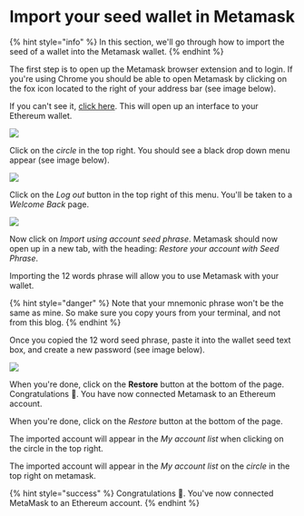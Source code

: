 # Import your seed wallet in Metamask

{% hint style="info" %}
&#x20;In this section, we'll go through how to import the seed of a wallet into the Metamask wallet.
{% endhint %}

The first step is to open up the Metamask browser extension and to login. If you're using Chrome you should be able to open Metamask by clicking on the fox icon located to the right of your address bar (see image below).&#x20;

If you can't see it, [click here](https://chrome.google.com/webstore/search/metamask). This will open up an interface to your Ethereum wallet.

![](https://hack.aragon.org/docs/assets/metamask-guide/m-3.png)

Click on the _circle_ in the top right. You should see a black drop down menu appear (see image below).



![](https://hack.aragon.org/docs/assets/metamask-guide/m-4.png)

Click on the _Log out_ button in the top right of this menu. You'll be taken to a _Welcome Back_ page.

![](https://hack.aragon.org/docs/assets/metamask-guide/m-5.png)

Now click on _Import using account seed phrase_. Metamask should now open up in a new tab, with the heading: _Restore your account with Seed Phrase_.

Importing the 12 words phrase will allow you to use Metamask with your wallet.

{% hint style="danger" %}
Note that your mnemonic phrase won't be the same as mine. So make sure you copy yours from your terminal, and not from this blog.
{% endhint %}

Once you copied the 12 word seed phrase, paste it into the wallet seed text box, and create a new password (see image below).

![](https://hack.aragon.org/docs/assets/metamask-guide/m-6.png)

When you're done, click on the **Restore** button at the bottom of the page. Congratulations 🎉. You have now connected Metamask to an Ethereum account.&#x20;

When you're done, click on the _Restore_ button at the bottom of the page.&#x20;

The imported account will appear in the _My account list_ when clicking on the circle in the top right. &#x20;

The imported account will appear in the _My account list_ on the _circle_ in the top right on metamask. &#x20;

{% hint style="success" %}
Congratulations 🎉. You've now connected MetaMask to an Ethereum account.&#x20;
{% endhint %}
